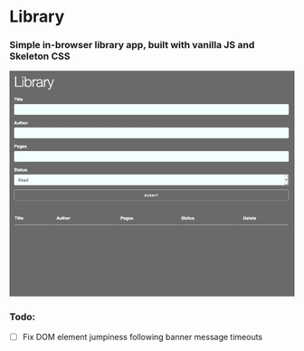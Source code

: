 # Library

### Simple in-browser library app, built with vanilla JS and Skeleton CSS

![](Jun-22-2019&#32;21-08-12.gif)

### Todo:
- [ ] Fix DOM element jumpiness following banner message timeouts
